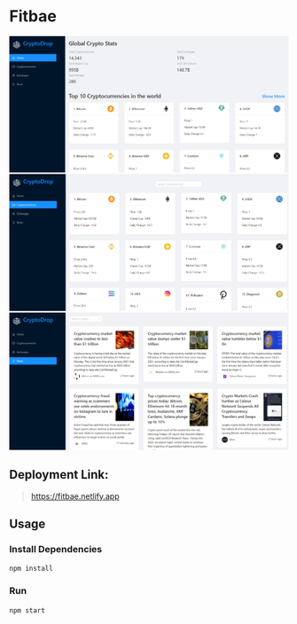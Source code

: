 # Fitbae

> 

![screenshot](https://github.com/amanverma644/CryptoDrop/blob/master/uploads/pic_1.png)
![screenshot](https://github.com/amanverma644/CryptoDrop/blob/master/uploads/pic_2.png)
![screenshot](https://github.com/amanverma644/CryptoDrop/blob/master/uploads/pic_3.png)

## Deployment Link:

> https://fitbae.netlify.app

## Usage

### Install Dependencies 

```
npm install
```

### Run

```
npm start
```
